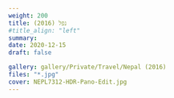 ```yaml
---
weight: 200
title: נפל (2016)
#title_align: "left"
summary: 
date: 2020-12-15
draft: false

gallery: gallery/Private/Travel/Nepal (2016)
files: "*.jpg"
cover: NEPL7312-HDR-Pano-Edit.jpg
---
```

